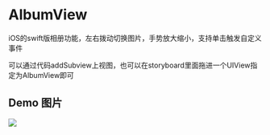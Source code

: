 # AlbumView
iOS的swift版相册功能，左右拨动切换图片，手势放大缩小，支持单击触发自定义事件

可以通过代码addSubview上视图，也可以在storyboard里面拖进一个UIView指定为AlbumView即可

## Demo 图片
![](https://github.com/saiwu-bigkoo/AlbumView/blob/master/preview/albumdemo.gif)
